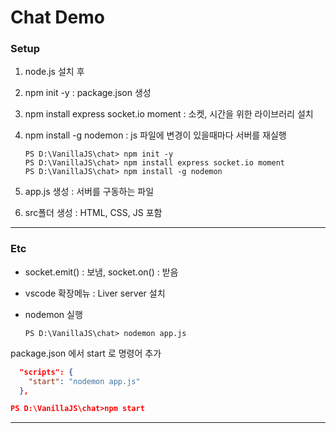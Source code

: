 # Chat Demo

### Setup
1. node.js 설치 후

2. npm init -y : package.json 생성

3. npm install express socket.io moment : 소켓, 시간을 위한 라이브러리 설치

4. npm install -g nodemon : js 파일에 변경이 있을때마다 서버를 재실행
    ```
    PS D:\VanillaJS\chat> npm init -y
    PS D:\VanillaJS\chat> npm install express socket.io moment
    PS D:\VanillaJS\chat> npm install -g nodemon
    ```
5. app.js 생성 : 서버를 구동하는 파일
6. src폴더 생성 : HTML, CSS, JS 포함
 
* * *
### Etc

- socket.emit() : 보냄, socket.on() : 받음

- vscode 확장메뉴 : Liver server 설치

- nodemon 실행
  ```console
  PS D:\VanillaJS\chat> nodemon app.js 
  ```

package.json 에서 start 로 명령어 추가
```json
  "scripts": {
    "start": "nodemon app.js"
  },

PS D:\VanillaJS\chat>npm start
```
* * *